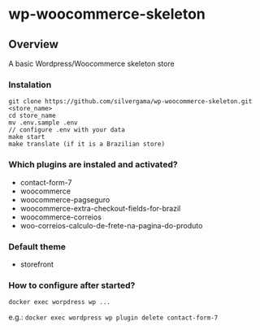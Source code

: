 # wp-woocommerce-skeleton

## Overview
A basic Wordpress/Woocommerce skeleton store


### Instalation

```
git clone https://github.com/silvergama/wp-woocommerce-skeleton.git <store_name>
cd store_name
mv .env.sample .env
// configure .env with your data
make start
make translate (if it is a Brazilian store)
```

### Which plugins are instaled and activated?
- contact-form-7 
- woocommerce 
- woocommerce-pagseguro 
- woocommerce-extra-checkout-fields-for-brazil 
- woocommerce-correios 
- woo-correios-calculo-de-frete-na-pagina-do-produto

### Default theme
- storefront

### How to configure after started?
`docker exec worpdress wp ...`

e.g.: `docker exec wordpress wp plugin delete contact-form-7`
